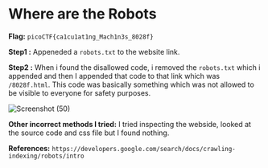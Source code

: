 # Where are the Robots
 **Flag:** `picoCTF{ca1cu1at1ng_Mach1n3s_8028f}`

 **Step1 :**
 Appeneded a `robots.txt` to the website link.<br>

 **Step2 :**
When i found the disallowed code, i removed the `robots.txt` which i appended and then I appended that code to that link which was `/8028f.html`. This code was basically
something which was not allowed to be visible to everyone for safety purposes.<br>

![Screenshot (50)](https://github.com/user-attachments/assets/30c6c35a-981e-48fa-8369-048ea687c6f3)
 
 **Other incorrect methods I tried:**
 I tried inspecting the webside, looked at the source code and css file but I found nothing.<br>
 
 **References:** 
 `https://developers.google.com/search/docs/crawling-indexing/robots/intro`
 
